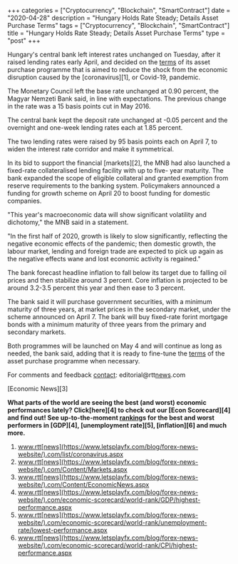 +++
categories = ["Cryptocurrency", "Blockchain", "SmartContract"]
date = "2020-04-28"
description = "Hungary Holds Rate Steady; Details Asset Purchase Terms"
tags = ["Cryptocurrency", "Blockchain", "SmartContract"]
title = "Hungary Holds Rate Steady; Details Asset Purchase Terms"
type = "post"
+++

Hungary's central bank left interest rates unchanged on Tuesday, after
it raised lending rates early April, and decided on the [terms](https://www.fintechee.com/terms/) of its
asset purchase programme that is aimed to reduce the shock from the
economic disruption caused by the [coronavirus][1], or Covid-19,
pandemic.  
  
The Monetary Council left the base rate unchanged at 0.90 percent, the
Magyar Nemzeti Bank said, in line with expectations. The previous change
in the rate was a 15 basis points cut in May 2016.

The central bank kept the deposit rate unchanged at -0.05 percent and
the overnight and one-week lending rates each at 1.85 percent.

The two lending rates were raised by 95 basis points each on April 7, to
widen the interest rate corridor and make it symmetrical.  
  
In its bid to support the financial [markets][2], the MNB had also
launched a fixed-rate collateralised lending facility with up to five-
year maturity. The bank expanded the scope of eligible collateral and
granted exemption from reserve requirements to the banking system.
Policymakers announced a funding for growth scheme on April 20 to boost
funding for domestic companies.  
  
"This year's macroeconomic data will show significant volatility and
dichotomy," the MNB said in a statement.  
  
"In the first half of 2020, growth is likely to slow significantly,
reflecting the negative economic effects of the pandemic; then domestic
growth, the labour market, lending and foreign trade are expected to
pick up again as the negative effects wane and lost economic activity is
regained."

The bank forecast headline inflation to fall below its target due to
falling oil prices and then stabilize around 3 percent. Core inflation
is projected to be around 3.2-3.5 percent this year and then ease to 3
percent.  
  
The bank said it will purchase government securities, with a minimum
maturity of three years, at market prices in the secondary market, under
the scheme announced on April 7. The bank will buy fixed-rate forint
mortgage bonds with a minimum maturity of three years from the primary
and secondary markets.  
  
Both programmes will be launched on May 4 and will continue as long as
needed, the bank said, adding that it is ready to fine-tune the [terms](https://www.fintechee.com/terms/) of
the asset purchase programme when necessary.

For comments and feedback [contact](https://www.playgroundfx.com/contact/): editorial@rtt[news](https://www.letsplayfx.com/blog/forex-news-website/).com

[Economic News][3]

 **What parts of the world are seeing the best (and worst) economic
performances lately? Click[here][4] to check out our [Econ Scorecard][4]
and find out! See up-to-the-moment [ranking](https://www.playgroundfx.com/blog/crypto-exchange-ranking/)s for the best and worst
performers in [GDP][4], [unemployment rate][5], [inflation][6] and much
more.**

   1. www.rtt[news](https://www.letsplayfx.com/blog/forex-news-website/).com/list/coronavirus.aspx
   2. www.rtt[news](https://www.letsplayfx.com/blog/forex-news-website/).com/Content/Markets.aspx
   3. www.rtt[news](https://www.letsplayfx.com/blog/forex-news-website/).com/Content/EconomicNews.aspx
   4. www.rtt[news](https://www.letsplayfx.com/blog/forex-news-website/).com/economic-scorecard/world-rank/GDP/highest-performance.aspx
   5. www.rtt[news](https://www.letsplayfx.com/blog/forex-news-website/).com/economic-scorecard/world-rank/unemployment-rate/lowest-performance.aspx
   6. www.rtt[news](https://www.letsplayfx.com/blog/forex-news-website/).com/economic-scorecard/world-rank/CPI/highest-performance.aspx